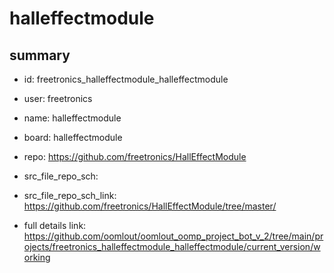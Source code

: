 # halleffectmodule
 
## summary 
* id: freetronics_halleffectmodule_halleffectmodule
* user: freetronics
* name: halleffectmodule
* board: halleffectmodule
* repo: https://github.com/freetronics/HallEffectModule



* src_file_repo_sch: 
* src_file_repo_sch_link: https://github.com/freetronics/HallEffectModule/tree/master/
* full details link: https://github.com/oomlout/oomlout_oomp_project_bot_v_2/tree/main/projects/freetronics_halleffectmodule_halleffectmodule/current_version/working  






